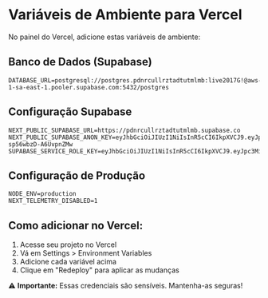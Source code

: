 # Variáveis de Ambiente para Vercel

No painel do Vercel, adicione estas variáveis de ambiente:

## Banco de Dados (Supabase)
```
DATABASE_URL=postgresql://postgres.pdnrcullrztadtutmlmb:live2017G!@aws-1-sa-east-1.pooler.supabase.com:5432/postgres
```

## Configuração Supabase
```
NEXT_PUBLIC_SUPABASE_URL=https://pdnrcullrztadtutmlmb.supabase.co
NEXT_PUBLIC_SUPABASE_ANON_KEY=eyJhbGciOiJIUzI1NiIsInR5cCI6IkpXVCJ9.eyJpc3MiOiJzdXBhYmFzZSIsInJlZiI6InBkbnJjdWxscnp0YWR0dXRtbG1iIiwicm9sZSI6ImFub24iLCJpYXQiOjE3NTU3OTkzMzksImV4cCI6MjA3MTM3NTMzOX0.VvX2EcG3pzHH6x3tWhaOyx7V-sp56wbzD-A6UvpnZMw
SUPABASE_SERVICE_ROLE_KEY=eyJhbGciOiJIUzI1NiIsInR5cCI6IkpXVCJ9.eyJpc3MiOiJzdXBhYmFzZSIsInJlZiI6InBkbnJjdWxscnp0YWR0dXRtbG1iIiwicm9sZSI6InNlcnZpY2Vfcm9sZSIsImlhdCI6MTc1NTc5OTMzOSwiZXhwIjoyMDcxMzc1MzM5fQ.E0Hq0ZnEVNVnqd9NVTr7CrdHaVlcxq3sEhttkUivPTo
```

## Configuração de Produção
```
NODE_ENV=production
NEXT_TELEMETRY_DISABLED=1
```

## Como adicionar no Vercel:
1. Acesse seu projeto no Vercel
2. Vá em Settings > Environment Variables
3. Adicione cada variável acima
4. Clique em "Redeploy" para aplicar as mudanças

⚠️ **Importante:** Essas credenciais são sensíveis. Mantenha-as seguras!
